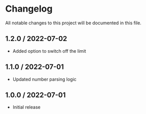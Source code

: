 # Changelog

All notable changes to this project will be documented in this file.

## 1.2.0 / 2022-07-02

* Added option to switch off the limit

## 1.1.0 / 2022-07-01

* Updated number parsing logic

## 1.0.0 / 2022-07-01

* Initial release
